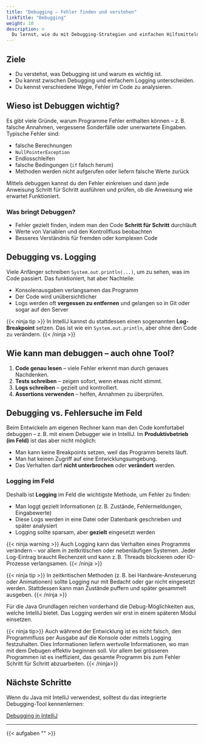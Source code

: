 ```yaml
---
title: "Debugging – Fehler finden und verstehen"
linkTitle: "Debugging"
weight: 10
description: >
  Du lernst, wie du mit Debugging-Strategien und einfachen Hilfsmitteln Fehler in deinem Code findest – auch ohne IDE.
---
```


## Ziele

- Du verstehst, was Debugging ist und warum es wichtig ist.
- Du kannst zwischen Debugging und einfachem Logging unterscheiden.
- Du kennst verschiedene Wege, Fehler im Code zu analysieren.

## Wieso ist Debuggen wichtig?

Es gibt viele Gründe, warum Programme Fehler enthalten können – z. B. falsche Annahmen, vergessene Sonderfälle oder
unerwartete Eingaben.
Typische Fehler sind:

- falsche Berechnungen
- `NullPointerException`
- Endlosschleifen
- falsche Bedingungen (`if` falsch herum)
- Methoden werden nicht aufgerufen oder liefern falsche Werte zurück

Mittels debuggen kannst du den Fehler einkreisen und dann jede Anweisung Schritt für Schritt ausführen und prüfen, ob
die Anweisung wie erwartet Funktioniert.

### Was bringt Debuggen?

- Fehler gezielt finden, indem man den Code **Schritt für Schritt** durchläuft
- Werte von Variablen und den Kontrollfluss beobachten
- Besseres Verständnis für fremden oder komplexen Code

## Debugging vs. Logging

Viele Anfänger schreiben `System.out.println(...)`, um zu sehen, was im Code passiert. Das funktioniert, hat aber Nachteile:

- Konsolenausgaben verlangsamen das Programm
- Der Code wird unübersichtlicher
- Logs werden oft **vergessen zu entfernen** und gelangen so in Git oder sogar auf den Server

{{< ninja tip >}}
In IntelliJ kannst du stattdessen einen sogenannten **Log-Breakpoint** setzen. Das ist wie ein `System.out.println`, aber ohne den Code zu verändern.
{{< /ninja >}}

## Wie kann man debuggen – auch ohne Tool?

1. **Code genau lesen** – viele Fehler erkennt man durch genaues Nachdenken.
2. **Tests schreiben** – zeigen sofort, wenn etwas nicht stimmt.
3. **Logs schreiben** – gezielt und kontrolliert.
4. **Assertions verwenden** – helfen, Annahmen zu überprüfen.

## Debugging vs. Fehlersuche im Feld

Beim Entwickeln am eigenen Rechner kann man den Code komfortabel debuggen – z. B. mit einem Debugger wie in IntelliJ.
Im **Produktivbetrieb (im Feld)** ist das aber nicht möglich:

- Man kann keine Breakpoints setzen, weil das Programm bereits läuft.
- Man hat keinen Zugriff auf eine Entwicklungsumgebung.
- Das Verhalten darf **nicht unterbrochen** oder **verändert** werden.

### Logging im Feld

Deshalb ist **Logging** im Feld die wichtigste Methode, um Fehler zu finden:

- Man loggt gezielt Informationen (z. B. Zustände, Fehlermeldungen, Eingabewerte)
- Diese Logs werden in eine Datei oder Datenbank geschrieben und später analysiert
- Logging sollte sparsam, aber **gezielt** eingesetzt werden

{{< ninja warning >}}
Auch Logging kann das Verhalten eines Programms verändern – vor allem in zeitkritischen oder nebenläufigen Systemen. Jeder Log-Eintrag braucht Rechenzeit und kann z. B. Threads blockieren oder IO-Prozesse verlangsamen.
{{< /ninja >}}

{{< ninja tip >}}
In zeitkritischen Methoden (z. B. bei Hardware-Ansteuerung oder Animationen) sollte Logging nur mit Bedacht oder gar nicht eingesetzt werden. Stattdessen kann man Zustände puffern und später gesammelt ausgeben.
{{< /ninja >}}

Für die Java Grundlagen reichen vorderhand die Debug-Möglichkeiten aus, welche IntelliJ bietet. Das Logging werden wir
erst in einem späteren Modul einsetzen.

{{< ninja tip>}}
Auch während der Entwicklung ist es nicht falsch, den Programmfluss per Ausgabe auf die Konsole oder mittels Logging
festzuhalten. Dies Informationen liefern wertvolle Informationen, wo man mit dem Debugen effektiv beginnen soll. Vor
allem bei grösseren Programmen ist es ineffizient, das gesamte Programm bis zum Fehler Schritt für Schritt abzuarbeiten.
{{< /ninja>}}

## Nächste Schritte

Wenn du Java mit IntelliJ verwendest, solltest du das integrierte Debugging-Tool kennenlernen:

[Debugging in IntelliJ](../../../99_tools/ide/intellij/06_debugging/)

---

{{< aufgaben "[](../../../../labs/02_java/03_java-grundlagen/10_debugging/)" >}}
